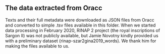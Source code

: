 ## The data extracted from Oracc

Texts and their full metadata were downloaded as JSON files from Oracc and converted to simple .tsv files available in this folder. When we started data processing in February 2020, RINAP 2 project (the royal inscriptions of Sargon II) was not publicly available, but Jamie Novotny kindly provided us with a preliminary dataset (rinap-szar2gina2019_words). We thank him for making the files available to us.
